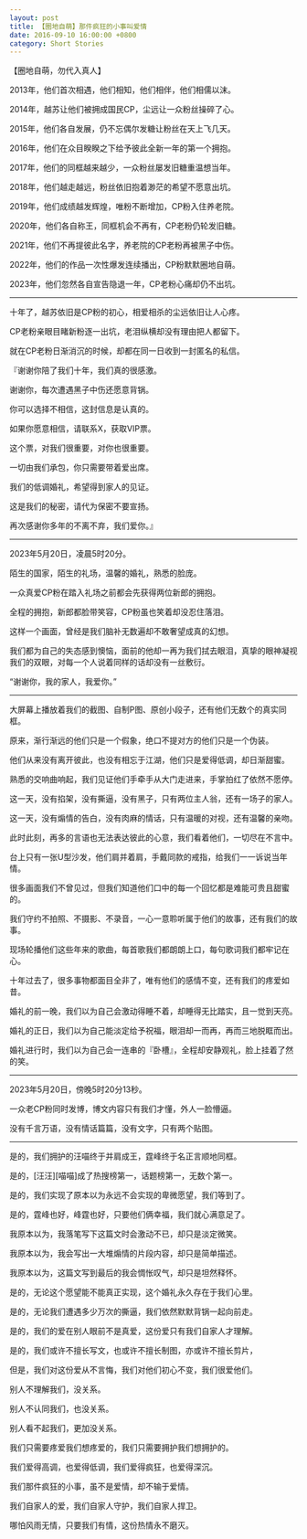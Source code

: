 ```yaml
---
layout: post
title: 【圈地自萌】那件疯狂的小事叫爱情
date: 2016-09-10 16:00:00 +0800
category: Short Stories
---
```

【圈地自萌，勿代入真人】

2013年，他们首次相遇，他们相知，他们相伴，他们相儒以沫。

2014年，越苏让他们被拥成国民CP，尘远让一众粉丝操碎了心。

2015年，他们各自发展，仍不忘偶尔发糖让粉丝在天上飞几天。

2016年，他们在众目睽睽之下给予彼此全新一年的第一个拥抱。

2017年，他们的同框越来越少，一众粉丝屡发旧糖重温想当年。

2018年，他们越走越远，粉丝依旧抱着渺茫的希望不愿意出坑。

2019年，他们成绩越发辉煌，唯粉不断增加，CP粉入住养老院。

2020年，他们各自称王，同框机会不再有，CP老粉仍轮发旧糖。

2021年，他们不再提彼此名字，养老院的CP老粉再被黑子中伤。

2022年，他们的作品一次性爆发连续播出，CP粉默默圈地自萌。

2023年，他们忽然各自宣告隐退一年，CP老粉心痛却仍不出坑。

---

十年了，越苏依旧是CP粉的初心，相爱相杀的尘远依旧让人心疼。

CP老粉亲眼目睹新粉逐一出坑，老泪纵横却没有理由把人都留下。

就在CP老粉日渐消沉的时候，却都在同一日收到一封匿名的私信。

『谢谢你陪了我们十年，我们真的很感激。

谢谢你，每次遭遇黑子中伤还愿意背锅。

你可以选择不相信，这封信息是认真的。

如果你愿意相信，请联系X，获取VIP票。

这个票，对我们很重要，对你也很重要。

一切由我们承包，你只需要带着爱出席。

我们的低调婚礼，希望得到家人的见证。

这是我们的秘密，请代为保密不要宣扬。

再次感谢你多年的不离不弃，我们爱你。』

---

2023年5月20日，凌晨5时20分。

陌生的国家，陌生的礼场，温馨的婚礼，熟悉的脸庞。

一众真爱CP粉在踏入礼场之前都会先获得两位新郎的拥抱。

全程的拥抱，新郎都脸带笑容，CP粉虽也笑着却没忍住落泪。

这样一个画面，曾经是我们脑补无数遍却不敢奢望成真的幻想。

我们都为自己的失态感到懊恼，面前的他却一再为我们拭去眼泪，真挚的眼神凝视我们的双眼，对每一个人说着同样的话却没有一丝敷衍。

“谢谢你，我的家人，我爱你。”

---

大屏幕上播放着我们的截图、自制P图、原创小段子，还有他们无数个的真实同框。

原来，渐行渐远的他们只是一个假象，绝口不提对方的他们只是一个伪装。

他们从来没有离开彼此，也没有相忘于江湖，他们只是爱得低调，却日渐甜蜜。

熟悉的交响曲响起，我们见证他们手牵手从大门走进来，手掌拍红了依然不愿停。

这一天，没有掐架，没有撕逼，没有黑子，只有两位主人翁，还有一场子的家人。

这一天，没有煽情的告白，没有肉麻的情话，只有温暖的对视，还有温馨的亲吻。

此时此刻，再多的言语也无法表达彼此的心意，我们看着他们，一切尽在不言中。

台上只有一张U型沙发，他们肩并着肩，手戴同款的戒指，给我们一一诉说当年情。

很多画面我们不曾见过，但我们知道他们口中的每一个回忆都是难能可贵且甜蜜的。

我们守约不拍照、不摄影、不录音，一心一意聆听属于他们的故事，还有我们的故事。

现场轮播他们这些年来的歌曲，每首歌我们都朗朗上口，每句歌词我们都牢记在心。

十年过去了，很多事物都面目全非了，唯有他们的感情不变，还有我们的疼爱如昔。

婚礼的前一晚，我们以为自己会激动得睡不着，却睡得无比踏实，且一觉到天亮。

婚礼的正日，我们以为自己能淡定给予祝福，眼泪却一而再，再而三地脱眶而出。

婚礼进行时，我们以为自己会一连串的『卧槽』，全程却安静观礼，脸上挂着了然的笑。

---

2023年5月20日，傍晚5时20分13秒。

一众老CP粉同时发博，博文内容只有我们才懂，外人一脸懵逼。

没有千言万语，没有情话篇篇，没有文字，只有两个贴图。

---

是的，我们拥护的汪喵终于并肩成王，霆峰终于名正言顺地同框。

是的，\[汪汪\]\[喵喵\]成了热搜榜第一，话题榜第一，无数个第一。

是的，我们实现了原本以为永远不会实现的卑微愿望，我们等到了。

是的，霆峰也好，峰霆也好，只要他们俩幸福，我们就心满意足了。

我原本以为，我落笔写下这篇文时会激动不已，却只是淡定微笑。

我原本以为，我会写出一大堆煽情的片段内容，却只是简单描述。

我原本以为，这篇文写到最后的我会惆怅叹气，却只是坦然释怀。

是的，无论这个愿望能不能真正实现，这个婚礼永久存在于我们心里。

是的，无论我们遭遇多少万次的撕逼，我们依然默默背锅一起向前走。

是的，我们的爱在别人眼前不是真爱，这份爱只有我们自家人才理解。

是的，我们或许不擅长写文，也或许不擅长制图，亦或许不擅长剪片，

但是，我们对这份爱从不言悔，我们对他们初心不变，我们很爱他们。

别人不理解我们，没关系。

别人不认同我们，也没关系。

别人看不起我们，更加没关系。

我们只需要疼爱我们想疼爱的，我们只需要拥护我们想拥护的。

我们爱得高调，也爱得低调，我们爱得疯狂，也爱得深沉。

我们那件疯狂的小事，虽不是爱情，却不输于爱情。

我们自家人的爱，我们自家人守护，我们自家人捍卫。

哪怕风雨无情，只要我们有情，这份热情永不磨灭。